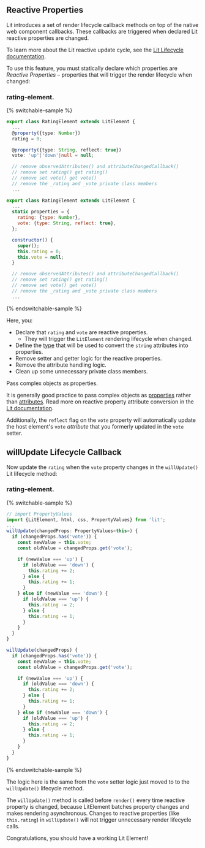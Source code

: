 <style>
  summary:hover {
    cursor: pointer;
  }
</style>

## Reactive Properties

Lit introduces a set of render lifecycle callback methods on top of the native web component callbacks. These callbacks are triggered when declared Lit reactive properties are changed.

<litdev-aside type="info">

To learn more about the Lit reactive update cycle, see the [Lit Lifecycle documentation](/docs/components/lifecycle/).

</litdev-aside>

To use this feature, you must statically declare which properties are *Reactive Properties* – properties that will trigger the render lifecycle when changed:

### rating-element.<litdev-code-language-display></litdev-code-language-display>

{% switchable-sample %}

```ts
export class RatingElement extends LitElement {
  ...
  @property({type: Number})
  rating = 0;

  @property({type: String, reflect: true})
  vote: 'up'|'down'|null = null;

  // remove observedAttributes() and attributeChangedCallback()
  // remove set rating() get rating()
  // remove set vote() get vote()
  // remove the _rating and _vote private class members
  ...
```

```js
export class RatingElement extends LitElement {
  ...
  static properties = {
    rating: {type: Number},
    vote: {type: String, reflect: true},
  };

  constructor() {
    super();
    this.rating = 0;
    this.vote = null;
  }

  // remove observedAttributes() and attributeChangedCallback()
  // remove set rating() get rating()
  // remove set vote() get vote()
  // remove the _rating and _vote private class members
  ...
```

{% endswitchable-sample %}

Here, you:

* Declare that `rating` and `vote` are reactive properties.
  * They will trigger the `LitElement` rendering lifecycle when changed.
* Define the [type](/docs/components/properties/#property-options) that will be used to convert the `string` attributes into properties.
* Remove setter and getter logic for the reactive properties.
* Remove the attribute handling logic.
* Clean up some unnecessary private class members.

<litdev-aside type="positive">

Pass complex objects as properties.

It is generally good practice to pass complex objects as [properties](/docs/templates/expressions/#property-expressions) rather than [attributes](/docs/templates/expressions/#attribute-expressions). Read more on reactive property attribute conversion in the [Lit documentation](/docs/components/properties/#attributes).

</litdev-aside>

Additionally, the `reflect` flag on the `vote` property will automatically update the host element's `vote` *attribute* that you formerly updated in the `vote` setter.

## willUpdate Lifecycle Callback

Now update the `rating` when the `vote` property changes in the `willUpdate()` Lit lifecycle method:

### rating-element.<litdev-code-language-display></litdev-code-language-display>

{% switchable-sample %}

```ts
// import PropertyValues
import {LitElement, html, css, PropertyValues} from 'lit';
...
willUpdate(changedProps: PropertyValues<this>) {
  if (changedProps.has('vote')) {
    const newValue = this.vote;
    const oldValue = changedProps.get('vote');

    if (newValue === 'up') {
      if (oldValue === 'down') {
        this.rating += 2;
      } else {
        this.rating += 1;
      }
    } else if (newValue === 'down') {
      if (oldValue === 'up') {
        this.rating -= 2;
      } else {
        this.rating -= 1;
      }
    }
  }
}
```

```js
willUpdate(changedProps) {
  if (changedProps.has('vote')) {
    const newValue = this.vote;
    const oldValue = changedProps.get('vote');

    if (newValue === 'up') {
      if (oldValue === 'down') {
        this.rating += 2;
      } else {
        this.rating += 1;
      }
    } else if (newValue === 'down') {
      if (oldValue === 'up') {
        this.rating -= 2;
      } else {
        this.rating -= 1;
      }
    }
  }
}
```

{% endswitchable-sample %}

The logic here is the same from the `vote` setter logic just moved to to the `willUpdate()` lifecycle method.

The `willUpdate()` method is called before `render()` every time reactive property is changed, because LitElement batches property changes and makes rendering asynchronous. Changes to reactive properties (like `this.rating`) in `willUpdate()` will not trigger unnecessary render lifecycle calls.

Congratulations, you should have a working Lit Element!
